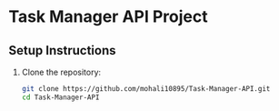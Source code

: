 # Task Manager API Project

## Setup Instructions

1. Clone the repository:
   ```bash
   git clone https://github.com/mohali10895/Task-Manager-API.git
   cd Task-Manager-API
